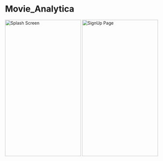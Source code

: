 # Movie_Analytica

<img src="https://user-images.githubusercontent.com/25931598/45235305-193e1c80-b2f6-11e8-9ed1-f5a77b4a835f.png" alt="Splash Screen" width="250" height="450">    <img src="https://user-images.githubusercontent.com/25931598/45236101-86eb4800-b2f8-11e8-910b-a56ad31ed7bd.png" alt="SignUp Page" width="250" height="450" >

